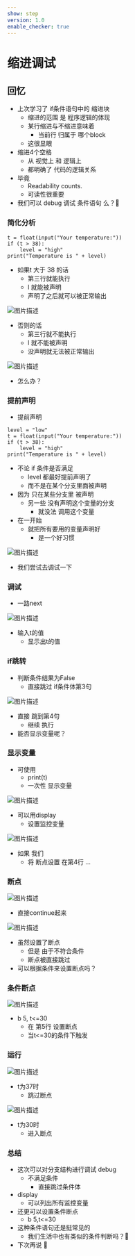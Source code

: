 ```yaml
---
show: step
version: 1.0
enable_checker: true
---
```


# 缩进调试

## 回忆

- 上次学习了 if条件语句中的 缩进块
	- 缩进的范围 是 程序逻辑的体现
	- 某行缩进与不缩进意味着 
		- 当前行 归属于 哪个block
	- 这很显眼
- 缩进4个空格
	- 从 视觉上 和 逻辑上
	- 都明确了 代码的逻辑关系
- 毕竟
	- Readability counts.
	- 可读性很重要
- 我们可以 debug 调试 条件语句 么？🤔

### 简化分析

```
t = float(input("Your temperature:"))
if (t > 38):
    level = "high"
print("Temperature is " + level)
```

- 如果t 大于 38 的话
  - 第三行就能执行
  - l 就能被声明
  - 声明了之后就可以被正常输出

![图片描述](https://doc.shiyanlou.com/courses/uid1190679-20230925-1695610889313)

- 否则的话
  - 第三行就不能执行
  - l 就不能被声明
  - 没声明就无法被正常输出

![图片描述](https://doc.shiyanlou.com/courses/uid1190679-20230925-1695610906270)

- 怎么办？

### 提前声明

- 提前声明

```
level = "low"
t = float(input("Your temperature:"))
if (t > 38):
    level = "high"
print("Temperature is " + level)
```

- 不论 if 条件是否满足
	- level 都最好提前声明了
	- 而不是在某个分支里面被声明
- 因为 只在某些分支里 被声明
  - 另一些 没有声明这个变量的分支
	- 就没法 调用这个变量
- 在一开始 
	- 就把所有要用的变量声明好
		- 是一个好习惯

![图片描述](https://doc.shiyanlou.com/courses/uid1190679-20220724-1658624542452)

- 我们尝试去调试一下

### 调试

- 一路next

![图片描述](https://doc.shiyanlou.com/courses/uid1190679-20230925-1695612437372)

- 输入t的值
	- 显示出t的值

### if跳转

- 判断条件结果为False
	- 直接跳过 if条件体第3句

![图片描述](https://doc.shiyanlou.com/courses/uid1190679-20230925-1695612492361)

- 直接 跳到第4句
	- 继续 执行
- 能否显示变量呢？

### 显示变量

- 可使用
	- print(t)
	- 一次性 显示变量

![图片描述](https://doc.shiyanlou.com/courses/uid1190679-20230925-1695611555053)

- 可以用display
	- 设置监控变量

![图片描述](https://doc.shiyanlou.com/courses/uid1190679-20230925-1695611638716)

- 如果 我们
	- 将 断点设置 在第4行 ...

### 断点

![图片描述](https://doc.shiyanlou.com/courses/uid1190679-20230925-1695612607662)

- 直接continue起来

![图片描述](https://doc.shiyanlou.com/courses/uid1190679-20230925-1695612831393)

- 虽然设置了断点	
	- 但是 由于不符合条件
	- 断点被直接跳过
- 可以根据条件来设置断点吗？

### 条件断点

![图片描述](https://doc.shiyanlou.com/courses/uid1190679-20230925-1695613073020)

- b 5, t<=30
	- 在 第5行 设置断点
	- 当t<=30的条件下触发

### 运行

![图片描述](https://doc.shiyanlou.com/courses/uid1190679-20230925-1695613173763)

- t为37时
	- 跳过断点

![图片描述](https://doc.shiyanlou.com/courses/uid1190679-20230925-1695613261046)

- t为30时
	- 进入断点

### 总结

- 这次可以对分支结构进行调试 debug
	- 不满足条件 
		- 直接跳过条件体
- display
	- 可以列出所有监控变量
- 还更可以设置条件断点
	- b 5,t<=30
- 这种条件语句还是挺常见的
	- 我们生活中也有类似的条件判断吗？🤔
- 下次再说 👋
